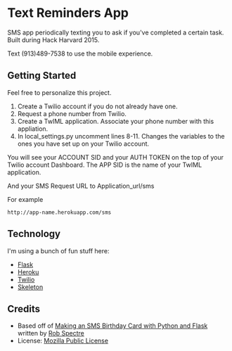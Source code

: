 # Text Reminders App

SMS app periodically texting you to ask if you've completed a certain task. Built during Hack Harvard 2015.

Text (913)489-7538 to use the mobile experience.

## Getting Started

Feel free to personalize this project. 

1. Create a Twilio account if you do not already have one. 
2. Request a phone number from Twilio. 
3. Create a TwIML application. Associate your phone number with this appliation. 
4. In local_settings.py uncomment lines 8-11. Changes the variables to the ones you have set up on your Twilio account. 

You will see your ACCOUNT SID and your AUTH TOKEN on the top of your Twilio account Dashboard. The APP SID is the name of your TwIML application. 

And your SMS Request URL to Application_url/sms

For example

	http://app-name.herokuapp.com/sms


## Technology

I'm using a bunch of fun stuff here:

* [Flask](http://flask.pocoo.org/)
* [Heroku](http://www.heroku.com)
* [Twilio](http://www.twilio.com)
* [Skeleton](http://www.getskeleton.com)


## Credits
* Based off of [Making an SMS Birthday Card with Python and Flask](https://www.twilio.com/blog/2012/01/making-an-sms-birthday-card-with-python-and-flask.html) written by [Rob Spectre](http://www.brooklynhacker.com)
* License: [Mozilla Public License](http://www.mozilla.org/MPL/)

